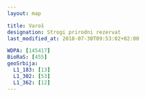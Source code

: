 ```yaml
---
layout: map

title: Varoš
designation: Strogi prirodni rezervat
last_modified_at: 2018-07-30T09:53:02+02:00

WDPA: [145417]
BioRaS: [455]
geoSrbija:
  L1_183: [13]
  L1_302: [53]
  L1_362: [12]
---
```

